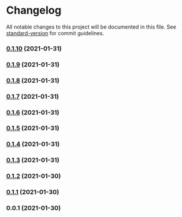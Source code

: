 # Changelog

All notable changes to this project will be documented in this file. See [standard-version](https://github.com/conventional-changelog/standard-version) for commit guidelines.

### [0.1.10](https://github.com/info/projen-test/compare/v0.1.9...v0.1.10) (2021-01-31)

### [0.1.9](https://github.com/info/projen-test/compare/v0.1.8...v0.1.9) (2021-01-31)

### [0.1.8](https://github.com/info/projen-test/compare/v0.1.7...v0.1.8) (2021-01-31)

### [0.1.7](https://github.com/info/projen-test/compare/v0.1.6...v0.1.7) (2021-01-31)

### [0.1.6](https://github.com/info/projen-test/compare/v0.1.5...v0.1.6) (2021-01-31)

### [0.1.5](https://github.com/info/projen-test/compare/v0.1.4...v0.1.5) (2021-01-31)

### [0.1.4](https://github.com/info/projen-test/compare/v0.1.3...v0.1.4) (2021-01-31)

### [0.1.3](https://github.com/info/projen-test/compare/v0.1.2...v0.1.3) (2021-01-31)

### [0.1.2](https://github.com/info/projen-test/compare/v0.1.1...v0.1.2) (2021-01-30)

### [0.1.1](https://github.com/info/projen-test/compare/v0.0.1...v0.1.1) (2021-01-30)

### 0.0.1 (2021-01-30)
